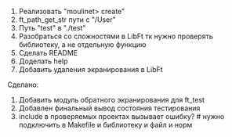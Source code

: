 1. Реализовать "moulinet> create"
2. ft_path_get_str пути с "/User"
3. Путь "test" в "./test"
4. Разобраться со сложностями в LibFt тк нужно проверять библиотеку, а не отдельную функцию
5. Сделать README
6. Доделать help
7. Добавить удаления экранирования в LibFt

Сделано:
1. Добавить модуль обратного экранирования для ft_test
2. Добавлен финальный вывод состояния тестирования
3. include в проверяемых проектах вызывает ошибку? # нужно подключить в Makefile и библиотеку и файл и норм